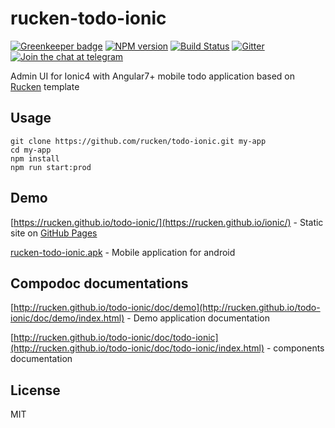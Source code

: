 # rucken-todo-ionic

[![Greenkeeper badge](https://badges.greenkeeper.io/rucken/todo-ionic.svg)](https://greenkeeper.io/)
[![NPM version][npm-image]][npm-url]
[![Build Status][travis-image]][travis-url]
[![Gitter][gitter-image]][gitter-url]
[![Join the chat at telegram][telegram-image]][telegram-url]

Admin UI for Ionic4 with Angular7+ mobile todo application based on [Rucken](https://github.com/rucken) template

## Usage

```
git clone https://github.com/rucken/todo-ionic.git my-app
cd my-app
npm install
npm run start:prod
```

## Demo

[https://rucken.github.io/todo-ionic/](https://rucken.github.io/ionic/) - Static site on [GitHub Pages](https://pages.github.com/)

[rucken-todo-ionic.apk](https://rucken.github.io/todo-ionic/assets/apk/rucken-todo-ionic.apk) - Mobile application for android

## Compodoc documentations

[http://rucken.github.io/todo-ionic/doc/demo](http://rucken.github.io/todo-ionic/doc/demo/index.html) - Demo application documentation

[http://rucken.github.io/todo-ionic/doc/todo-ionic](http://rucken.github.io/todo-ionic/doc/todo-ionic/index.html) - components documentation

## License

MIT

[travis-image]: https://travis-ci.org/rucken/todo-ionic.svg?branch=master
[travis-url]: https://travis-ci.org/rucken/todo-ionic
[gitter-image]: https://img.shields.io/gitter/room/rucken/todo-ionic.js.svg
[gitter-url]: https://gitter.im/rucken/todo-ionic
[npm-image]: https://badge.fury.io/js/%40rucken%2Fionic.svg
[npm-url]: https://npmjs.org/package/@rucken/todo-ionic
[dependencies-image]: https://david-dm.org/rucken/todo-ionic/status.svg
[dependencies-url]: https://david-dm.org/rucken/todo-ionic
[telegram-image]: https://img.shields.io/badge/chat-telegram-blue.svg?maxAge=2592000
[telegram-url]: https://t.me/rucken

